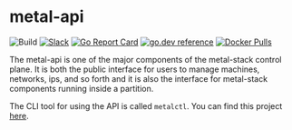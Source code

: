 # metal-api

![Build](https://github.com/metal-stack/metal-api/workflows/Build%20from%20master/badge.svg)
[![Slack](https://img.shields.io/badge/slack-metal--stack-brightgreen.svg?logo=slack)](https://metal-stack.slack.com/)
[![Go Report Card](https://goreportcard.com/badge/github.com/metal-stack/metal-api)](https://goreportcard.com/report/github.com/metal-stack/metal-api)
[![go.dev reference](https://img.shields.io/badge/go.dev-reference-007d9c?logo=go&logoColor=white&style=flat-square)](https://pkg.go.dev/github.com/metal-stack/metal-api)
[![Docker Pulls](https://img.shields.io/docker/pulls/metalstack/metal-api.svg)](https://hub.docker.com/r/metalstack/metal-api/)

The metal-api is one of the major components of the metal-stack control plane. It is both the public interface for users to manage machines, networks, ips, and so forth and it is also the interface for metal-stack components running inside a partition.

The CLI tool for using the API is called `metalctl`. You can find this project [here](https://github.com/metal-stack/metalctl).
